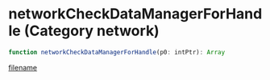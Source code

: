 # networkCheckDataManagerForHandle (Category network)

```js
function networkCheckDataManagerForHandle(p0: intPtr): Array
```

[filename](networkCheckDataManagerForHandle_m.md ':include')